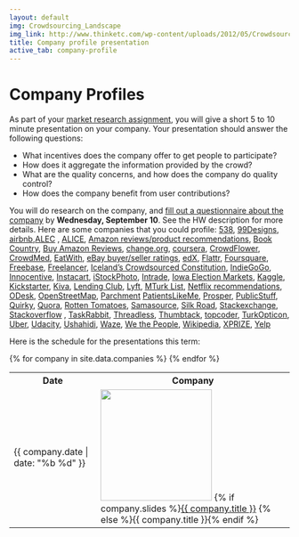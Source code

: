 ```yaml
---
layout: default
img: Crowdsourcing_Landscape
img_link: http://www.thinketc.com/wp-content/uploads/2012/05/Crowdsourcing_Landscape.jpg
title: Company profile presentation
active_tab: company-profile
---
```


Company Profiles
=============================================================
As part of your [market research assignment](assignment2.html), you will give a short 5 to 10 minute presentation on your company.  Your presentation should answer the following questions:

- What incentives does the company offer to get people to participate?
- How does it aggregate the information provided by the crowd?
- What are the quality concerns, and how does the company do quality control?
- How does the company benefit from user contributions?

You will do research on the company, and [fill out a questionnaire about the company](https://docs.google.com/forms/d/1cEkW2h2xwVyKaXriKR7PqroPDjQZE34AKPoRP-lUV5Y/viewform?usp=send_form) by <b>Wednesday, September 10</b>. See the HW description for more details.
Here are some companies that you could profile:
[538](http://fivethirtyeight.com),
[99Designs](http://99designs.com),
[airbnb](https://www.airbnb.com),[ALEC](http://www.alec.org/model-legislation/) ,
[ALICE](http://alicelaw.org),
[Amazon reviews/product recommendations](https://www.amazon.com),
[Book Country](http://www.bookcountry.com),
[Buy Amazon Reviews](http://www.buyamazonreviews.com),
[change.org](https://www.change.org),
[coursera](https://www.coursera.org),
[CrowdFlower](http://www.crowdflower.com),
[CrowdMed](https://www.crowdmed.com),
[EatWith](http://www.eatwith.com),
[eBay buyer/seller ratings](http://pages.ebay.com/help/feedback/scores-reputation.html),
[edX](https://www.edx.org),
[Flattr](https://flattr.com),
[Foursquare](https://foursquare.com),
[Freebase](http://www.freebase.com),
[Freelancer](https://www.freelancer.com/),
[Iceland’s Crowdsourced Constitution](http://www.slate.com/articles/technology/future_tense/2014/07/five_lessons_from_iceland_s_failed_crowdsourced_constitution_experiment.html),
[IndieGoGo](https://www.indiegogo.com),
[Innocentive](http://www.innocentive.com),
[Instacart](https://www.instacart.com/faq),
[iStockPhoto](http://en.wikipedia.org/wiki/IStock),
[Intrade](http://en.wikipedia.org/wiki/Intrade),
[Iowa Election Markets](http://tippie.uiowa.edu/iem/),
[Kaggle](http://www.kaggle.com),
[Kickstarter](http://www.kickstarter.com),
[Kiva](http://kiva.org),
[Lending Club](https://www.lendingclub.com/public/how-peer-lending-works.action),
[Lyft](https://www.lyft.com),
[MTurk List](http://www.mturklist.com),
[Netflix recommendations](https://www.netflix.com/),
[ODesk](https://www.odesk.com),
[OpenStreetMap](http://www.openstreetmap.org/),
[Parchment](http://www.parchment.com)
[PatientsLikeMe](http://www.patientslikeme.com),
[Prosper](https://prosper.com/welcome/how_it_works.aspx),
[PublicStuff](https://www.publicstuff.com),
[Quirky](http://quirky.com),
[Quora](http://www.quora.com),
[Rotten Tomatoes](http://www.rottentomatoes.com),
[Samasource](http://samasource.org),
[Silk Road](http://arstechnica.com/tech-policy/2014/08/dark-net-drug-markets-kept-alive-by-great-customer-service/),
[Stackexchange](http://stackexchange.com/sites),
[Stackoverflow](http://stackoverflow.com) ,
[TaskRabbit](https://www.taskrabbit.com),
[Threadless](https://www.threadless.com/how-it-works/),
[Thumbtack](http://www.thumbtack.com/),
[topcoder](http://www.topcoder.com),
[TurkOpticon](http://turkopticon.ucsd.edu),
[Uber](https://www.uber.com),
[Udacity](https://www.udacity.com),
[Ushahidi](http://www.ushahidi.com),
[Waze](https://www.waze.com),
[We the People](https://petitions.whitehouse.gov),
[Wikipedia](http://en.wikipedia.org/wiki/Main_Page),
[XPRIZE](http://www.xprize.org),
[Yelp](http://www.yelp.com/)


Here is the schedule for the presentations this term:

<table class="table table-striped"> 
  <tbody>
    <tr>
      <th>Date</th>
      <th>Company</th>
    </tr>
    {% for company in site.data.companies %}
   <tr>
      <td>{{ company.date | date: "%b %d" }}</td>
      <td>
	<img src="assets/img/company-logos/{{ company.title }}.png" width="200" /> 
        {% if company.slides %}<a href="{{ company.slides }}">{{ company.title }}</a>
        {% else %}{{ company.title }}{% endif %}
      </td>
    </tr>
    {% endfor %}
  </tbody>
</table>
 